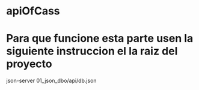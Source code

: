 # apiOfCass

# Para que funcione esta parte usen la siguiente instruccion el la raiz del proyecto

json-server 01_json_dbo/api/db.json 
